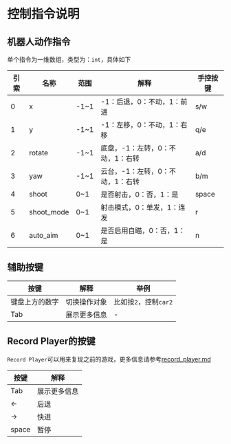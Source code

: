 # 控制指令说明

## 机器人动作指令

单个指令为一维数组，类型为：`int`，具体如下

|引索|名称|范围|解释|手控按键|
|-|-|-|-|-|
|0|x|-1~1|-1：后退，0：不动，1：前进|s/w|
|1|y|-1~1|-1：左移，0：不动，1：右移|q/e|
|2|rotate|-1~1|底盘，-1：左转，0：不动，1：右转|a/d|
|3|yaw|-1~1|云台，-1：左转，0：不动，1：右转|b/m|
|4|shoot|0~1|是否射击，0：否，1：是|space|
|5|shoot_mode|0~1|射击模式，0：单发，1：连发|r|
|6|auto_aim|0~1|是否启用自瞄，0：否，1：是|n|

## 辅助按键

|按键|解释|举例|
|-|-|-|
|键盘上方的数字|切换操作对象|比如按`2`，控制`car2`|
|Tab|展示更多信息|-|

## Record Player的按键

`Record Player`可以用来复现之前的游戏，更多信息请参考[record_player.md](./record_player.md)

|按键|解释|
|-|-|
|Tab|展示更多信息|
|←|后退|
|→|快进|
|space|暂停|